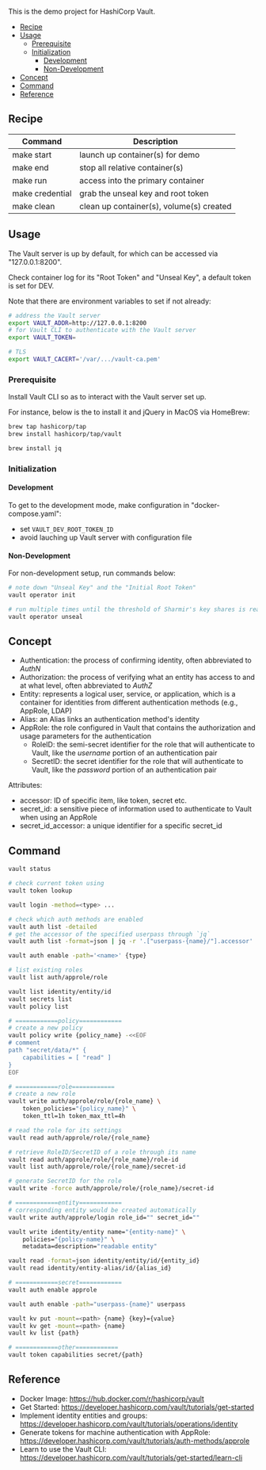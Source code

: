 
This is the demo project for HashiCorp Vault.

- [Recipe](#recipe)
- [Usage](#usage)
  - [Prerequisite](#prerequisite)
  - [Initialization](#initialization)
    - [Development](#development)
    - [Non-Development](#non-development)
- [Concept](#concept)
- [Command](#command)
- [Reference](#reference)


## Recipe
| Command         | Description                              |
|-----------------|------------------------------------------|
| make start      | launch up container(s) for demo          |
| make end        | stop all relative container(s)           |
| make run        | access into the primary container        |
| make credential | grab the unseal key and root token       |
| make clean      | clean up container(s), volume(s) created |


## Usage
The Vault server is up by default, for which can be accessed via "127.0.0.1:8200".

Check container log for its "Root Token" and "Unseal Key", a default token is set for DEV.

Note that there are environment variables to set if not already:
```sh
# address the Vault server
export VAULT_ADDR=http://127.0.0.1:8200
# for Vault CLI to authenticate with the Vault server
export VAULT_TOKEN=

# TLS
export VAULT_CACERT='/var/.../vault-ca.pem'
```

### Prerequisite
Install Vault CLI so as to interact with the Vault server set up.

For instance, below is the to install it and jQuery in MacOS via HomeBrew:
```sh
brew tap hashicorp/tap
brew install hashicorp/tap/vault

brew install jq
```


### Initialization
#### Development
To get to the development mode, make configuration in "docker-compose.yaml":
- set `VAULT_DEV_ROOT_TOKEN_ID`
- avoid lauching up Vault server with configuration file

#### Non-Development
For non-development setup, run commands below:
```sh
# note down "Unseal Key" and the "Initial Root Token"
vault operator init

# run multiple times until the threshold of Sharmir's key shares is reached
vault operator unseal
```



## Concept
- Authentication: the process of confirming identity, often abbreviated to _AuthN_
- Authorization: the process of verifying what an entity has access to and at what level, often abbreviated to _AuthZ_
- Entity: represents a logical user, service, or application, which is a container
for identities from different authentication methods (e.g., AppRole, LDAP)
- Alias: an Alias links an authentication method's identity
- AppRole: the role configured in Vault that contains the authorization and usage parameters for the authentication
  - RoleID: the semi-secret identifier for the role that will authenticate to Vault, like the _username_ portion of an authentication pair
  - SecretID: the secret identifier for the role that will authenticate to Vault, like the _password_ portion of an authentication pair

Attributes:
- accessor: ID of specific item, like token, secret etc.
- secret_id: a sensitive piece of information used to authenticate to Vault when using an AppRole
- secret_id_accessor: a unique identifier for a specific secret_id


## Command
```sh
vault status

# check current token using
vault token lookup

vault login -method=<type> ...

# check which auth methods are enabled
vault auth list -detailed
# get the accessor of the specified userpass through `jq`
vault auth list -format=json | jq -r '.["userpass-{name}/"].accessor'

vault auth enable -path='<name>' {type}

# list existing roles
vault list auth/approle/role

vault list identity/entity/id
vault secrets list
vault policy list

# ============policy============
# create a new policy
vault policy write {policy_name} -<<EOF
# comment
path "secret/data/*" {
    capabilities = [ "read" ]
}
EOF

# ============role============
# create a new role
vault write auth/approle/role/{role_name} \
    token_policies="{policy_name}" \
    token_ttl=1h token_max_ttl=4h

# read the role for its settings
vault read auth/approle/role/{role_name}

# retrieve RoleID/SecretID of a role through its name
vault read auth/approle/role/{role_name}/role-id
vault list auth/approle/role/{role_name}/secret-id

# generate SecretID for the role
vault write -force auth/approle/role/{role_name}/secret-id

# ============entity============
# corresponding entity would be created automatically
vault write auth/approle/login role_id="" secret_id=""

vault write identity/entity name="{entity-name}" \
    policies="{policy-name}" \
    metadata=description="readable entity"

vault read -format=json identity/entity/id/{entity_id}
vault read identity/entity-alias/id/{alias_id}

# ============secret============
vault auth enable approle

vault auth enable -path="userpass-{name}" userpass

vault kv put -mount=<path> {name} {key}={value}
vault kv get -mount=<path> {name}
vault kv list {path}

# ============other============
vault token capabilities secret/{path}
```


## Reference
- Docker Image: https://hub.docker.com/r/hashicorp/vault
- Get Started: https://developer.hashicorp.com/vault/tutorials/get-started
- Implement identity entities and groups: https://developer.hashicorp.com/vault/tutorials/operations/identity
- Generate tokens for machine authentication with AppRole: https://developer.hashicorp.com/vault/tutorials/auth-methods/approle
- Learn to use the Vault CLI: https://developer.hashicorp.com/vault/tutorials/get-started/learn-cli
